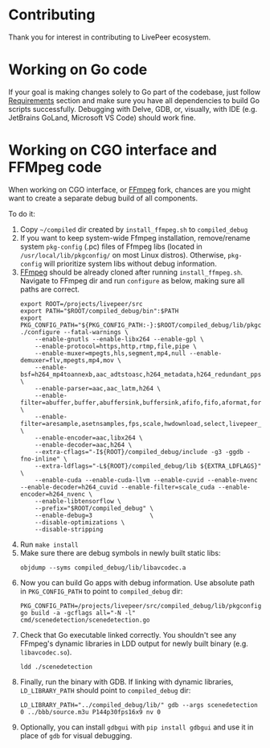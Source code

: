 # Contributing
Thank you for interest in contributing to LivePeer ecosystem.

# Working on Go code
If your goal is making changes solely to Go part of the codebase, just follow [Requirements](https://github.com/livepeer/lpms/#requirements) section and make sure you have all dependencies to build Go scripts successfully. Debugging with Delve, GDB, or, visually, with IDE (e.g. JetBrains GoLand, Microsoft VS Code) should work fine.

# Working on CGO interface and FFMpeg code
When working on CGO interface, or [FFmpeg](https://github.com/livepeer/FFmpeg/) fork, chances are you might want to create a separate debug build of all components. 

To do it:
1. Copy `~/compiled` dir created by `install_ffmpeg.sh` to `compiled_debug`
2. If you want to keep system-wide Ffmpeg installation, remove/rename system `pkg-config` (.pc) files of Ffmpeg libs (located in `/usr/local/lib/pkgconfig/` on most Linux distros). Otherwise, `pkg-config` will prioritize system libs without debug information.
3. [FFmpeg](https://github.com/livepeer/FFmpeg/) should be already cloned after running `install_ffmpeg.sh`. Navigate to FFmpeg dir and run `configure` as below, making sure all paths are correct.
    ```
    export ROOT=/projects/livepeer/src
    export PATH="$ROOT/compiled_debug/bin":$PATH
    export PKG_CONFIG_PATH="${PKG_CONFIG_PATH:-}:$ROOT/compiled_debug/lib/pkgconfig"
    ./configure --fatal-warnings \
        --enable-gnutls --enable-libx264 --enable-gpl \
        --enable-protocol=https,http,rtmp,file,pipe \
        --enable-muxer=mpegts,hls,segment,mp4,null --enable-demuxer=flv,mpegts,mp4,mov \
        --enable-bsf=h264_mp4toannexb,aac_adtstoasc,h264_metadata,h264_redundant_pps,extract_extradata \
        --enable-parser=aac,aac_latm,h264 \
        --enable-filter=abuffer,buffer,abuffersink,buffersink,afifo,fifo,aformat,format \
        --enable-filter=aresample,asetnsamples,fps,scale,hwdownload,select,livepeer_dnn,signature \
        --enable-encoder=aac,libx264 \
        --enable-decoder=aac,h264 \
        --extra-cflags="-I${ROOT}/compiled_debug/include -g3 -ggdb -fno-inline" \
        --extra-ldflags="-L${ROOT}/compiled_debug/lib ${EXTRA_LDFLAGS}" \
        --enable-cuda --enable-cuda-llvm --enable-cuvid --enable-nvenc --enable-decoder=h264_cuvid --enable-filter=scale_cuda --enable-encoder=h264_nvenc \
        --enable-libtensorflow \
        --prefix="$ROOT/compiled_debug" \
        --enable-debug=3                \
        --disable-optimizations \
        --disable-stripping
    ```
4. Run `make install`
5. Make sure there are debug symbols in newly built static libs:
    ```
    objdump --syms compiled_debug/lib/libavcodec.a
    ```
6. Now you can build Go apps with debug information. Use absolute path in `PKG_CONFIG_PATH` to point to `compiled_debug` dir:
    ```
    PKG_CONFIG_PATH=/projects/livepeer/src/compiled_debug/lib/pkgconfig go build -a -gcflags all="-N -l" cmd/scenedetection/scenedetection.go
    ```
7. Check that Go executable linked correctly. You shouldn't see any FFmpeg's dynamic libraries in LDD output for newly built binary (e.g. `libavcodec.so`).
    ```
    ldd ./scenedetection
    ```
7. Finally, run the binary with GDB. If linking with dynamic libraries, `LD_LIBRARY_PATH` should point to `compiled_debug` dir:
    ```
    LD_LIBRARY_PATH="../compiled_debug/lib/" gdb --args scenedetection 0 ../bbb/source.m3u P144p30fps16x9 nv 0
    ```
8. Optionally, you can install `gdbgui` with `pip install gdbgui` and use it in place of `gdb` for visual debugging.  